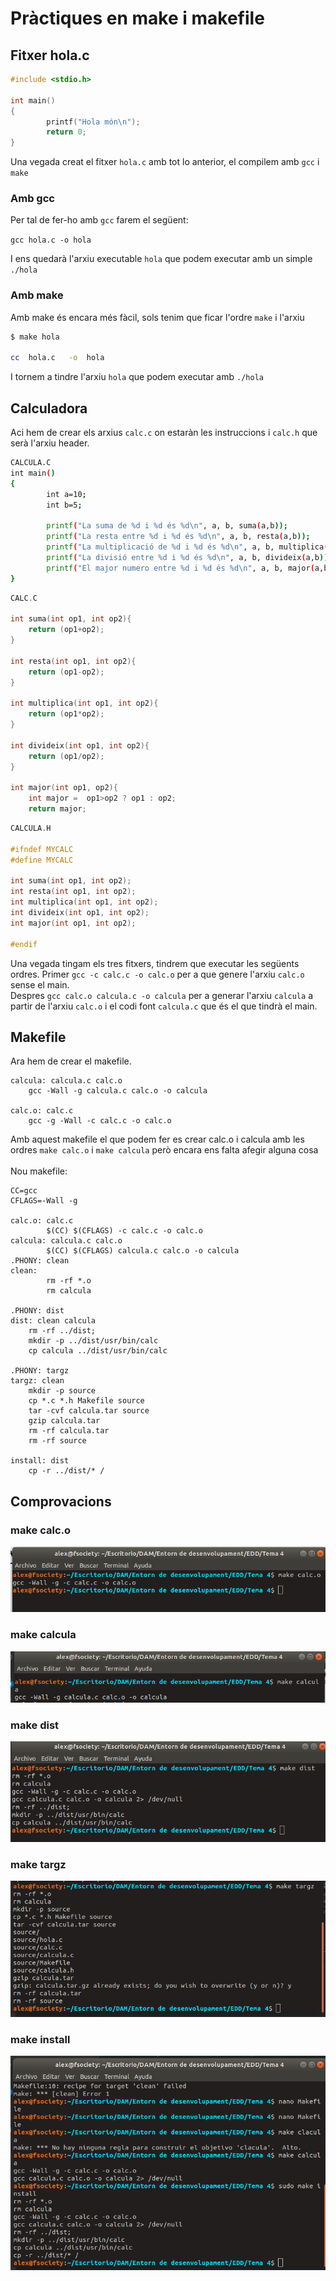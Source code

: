 # Pràctiques en make i makefile

## Fitxer hola.c

```c
#include <stdio.h>

int main()
{
        printf("Hola món\n");
        return 0;
}
```

Una vegada creat el fitxer `hola.c` amb tot lo anterior, el compilem amb `gcc` i `make`

### Amb gcc

Per tal de fer-ho amb `gcc` farem el següent:

`gcc hola.c -o hola`

I ens quedarà l'arxiu executable `hola` que podem executar amb un simple `./hola`

### Amb make

Amb make és encara més fàcil, sols tenim que ficar l'ordre `make` i l'arxiu

```bash
$ make hola

cc  hola.c   -o  hola
```

I tornem a tindre l'arxiu `hola` que podem executar amb `./hola`

## Calculadora

Aci hem de crear els arxius `calc.c` on estaràn les instruccions i `calc.h` que serà l'arxiu header.

```bash
CALCULA.C
int main()
{
        int a=10;
        int b=5;

        printf("La suma de %d i %d és %d\n", a, b, suma(a,b));
        printf("La resta entre %d i %d és %d\n", a, b, resta(a,b));
        printf("La multiplicació de %d i %d és %d\n", a, b, multiplica(a,b));
        printf("La divisió entre %d i %d és %d\n", a, b, divideix(a,b));
        printf("El major numero entre %d i %d és %d\n", a, b, major(a,b));
}
```

```c
CALC.C

int suma(int op1, int op2){
    return (op1+op2);
}

int resta(int op1, int op2){
    return (op1-op2);
}

int multiplica(int op1, int op2){
    return (op1*op2);
}

int divideix(int op1, int op2){
    return (op1/op2);
}

int major(int op1, op2){
    int major =  op1>op2 ? op1 : op2;
    return major;

```

```c
CALCULA.H

#ifndef MYCALC
#define MYCALC

int suma(int op1, int op2);
int resta(int op1, int op2);
int multiplica(int op1, int op2);
int divideix(int op1, int op2);
int major(int op1, int op2);

#endif
```

Una vegada tingam els tres fitxers, tindrem que executar les següents ordres. Primer `gcc -c calc.c -o calc.o` per a que genere l'arxiu `calc.o` sense el main.\
Despres `gcc calc.o calcula.c -o calcula` per a generar l'arxiu `calcula` a partir de l'arxiu `calc.o` i el codi font `calcula.c` que és el que tindrà el main.

## Makefile

Ara hem de crear el makefile.

```
calcula: calcula.c calc.o
    gcc -Wall -g calcula.c calc.o -o calcula

calc.o: calc.c
    gcc -g -Wall -c calc.c -o calc.o
```

Amb aquest makefile el que podem fer es crear calc.o i calcula amb les ordres `make calc.o` i `make calcula` però encara ens falta afegir alguna cosa\
\
Nou makefile:

```
CC=gcc
CFLAGS=-Wall -g

calc.o: calc.c
        $(CC) $(CFLAGS) -c calc.c -o calc.o
calcula: calcula.c calc.o
        $(CC) $(CFLAGS) calcula.c calc.o -o calcula
.PHONY: clean
clean:
        rm -rf *.o
        rm calcula

.PHONY: dist
dist: clean calcula
    rm -rf ../dist;
    mkdir -p ../dist/usr/bin/calc
    cp calcula ../dist/usr/bin/calc

.PHONY: targz
targz: clean
    mkdir -p source
    cp *.c *.h Makefile source
    tar -cvf calcula.tar source
    gzip calcula.tar
    rm -rf calcula.tar
    rm -rf source

install: dist
    cp -r ../dist/* /
```

## Comprovacions

### make calc.o

![calco.png](img/calco.png)

### make calcula

![calcula.png](img/calcula.png)

### make dist

![dist.png](img/dist.png)

### make targz

![targz.png](img/targz.png)

### make install

![install.png](img/install.png)